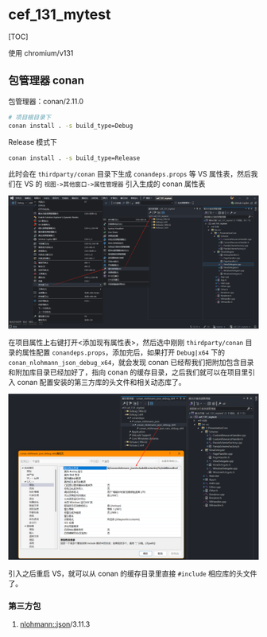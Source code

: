 # cef_131_mytest

[TOC]

使用 chromium/v131

## 包管理器 conan

包管理器：conan/2.11.0

```bash
# 项目根目录下
conan install . -s build_type=Debug
```

Release 模式下

```bash
conan install . -s build_type=Release
```

此时会在 `thirdparty/conan` 目录下生成 `conandeps.props` 等 VS 属性表，然后我们在 VS 的 `视图->其他窗口->属性管理器` 引入生成的 conan 属性表

![](https://raw.githubusercontent.com/SHERlocked93/pic/master/picgo/202501241837653.png)

在项目属性上右键打开<添加现有属性表>，然后选中刚刚 `thirdparty/conan` 目录的属性配置 `conandeps.props`，添加完后，如果打开 `Debug|x64` 下的 `conan_nlohmann_json_debug_x64`，就会发现 conan 已经帮我们把附加包含目录和附加库目录已经加好了，指向 conan 的缓存目录，之后我们就可以在项目里引入 conan 配置安装的第三方库的头文件和相关动态库了。

![](https://raw.githubusercontent.com/SHERlocked93/pic/master/picgo/202501241409656.png)

引入之后重启 VS，就可以从 conan 的缓存目录里直接 `#include` 相应库的头文件了。 

### 第三方包

1. [nlohmann::json](https://json.nlohmann.me/)/3.11.3
